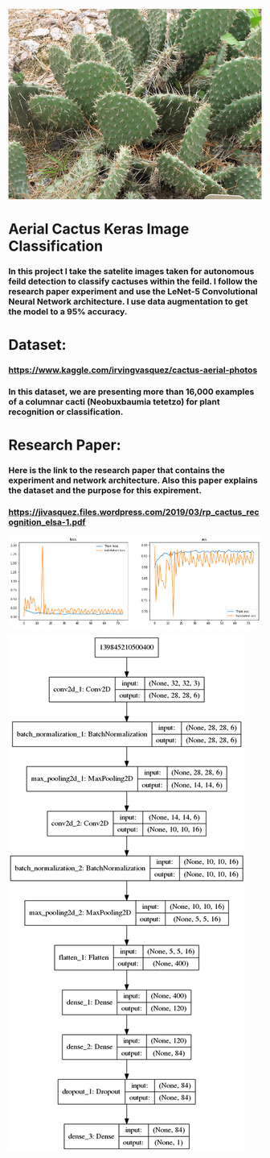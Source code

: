 ![](images/G303-21.jpg)
# Aerial Cactus Keras Image Classification
### In this project I take the satelite images taken for autonomous feild detection to classify cactuses within the feild. I follow the research paper experiment and use the LeNet-5 Convolutional Neural Network architecture. I use data augmentation to get the model to a 95% accuracy.

# Dataset:
### https://www.kaggle.com/irvingvasquez/cactus-aerial-photos
### In this dataset, we are presenting more than 16,000 examples of a columnar cacti (Neobuxbaumia tetetzo) for plant recognition or classification.

# Research Paper:
### Here is the link to the research paper that contains the experiment and network architecture. Also this paper explains the dataset and the purpose for this expirement.
### https://jivasquez.files.wordpress.com/2019/03/rp_cactus_recognition_elsa-1.pdf

![](images/cactus_trn_res.png)

![](images/model_plot.png)
